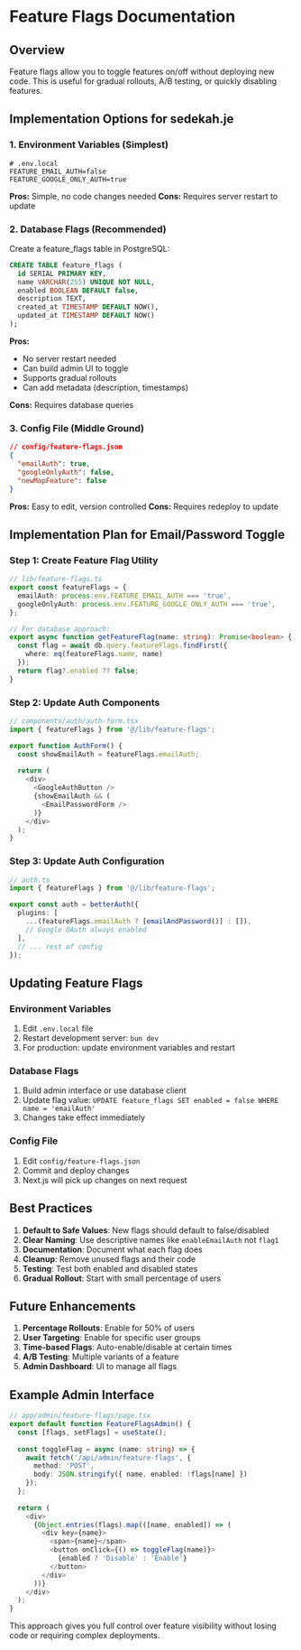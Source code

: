 # Feature Flags Documentation

## Overview
Feature flags allow you to toggle features on/off without deploying new code. This is useful for gradual rollouts, A/B testing, or quickly disabling features.

## Implementation Options for sedekah.je

### 1. Environment Variables (Simplest)
```env
# .env.local
FEATURE_EMAIL_AUTH=false
FEATURE_GOOGLE_ONLY_AUTH=true
```

**Pros:** Simple, no code changes needed
**Cons:** Requires server restart to update

### 2. Database Flags (Recommended)
Create a feature_flags table in PostgreSQL:

```sql
CREATE TABLE feature_flags (
  id SERIAL PRIMARY KEY,
  name VARCHAR(255) UNIQUE NOT NULL,
  enabled BOOLEAN DEFAULT false,
  description TEXT,
  created_at TIMESTAMP DEFAULT NOW(),
  updated_at TIMESTAMP DEFAULT NOW()
);
```

**Pros:** 
- No server restart needed
- Can build admin UI to toggle
- Supports gradual rollouts
- Can add metadata (description, timestamps)

**Cons:** Requires database queries

### 3. Config File (Middle Ground)
```json
// config/feature-flags.json
{
  "emailAuth": true,
  "googleOnlyAuth": false,
  "newMapFeature": false
}
```

**Pros:** Easy to edit, version controlled
**Cons:** Requires redeploy to update

## Implementation Plan for Email/Password Toggle

### Step 1: Create Feature Flag Utility
```typescript
// lib/feature-flags.ts
export const featureFlags = {
  emailAuth: process.env.FEATURE_EMAIL_AUTH === 'true',
  googleOnlyAuth: process.env.FEATURE_GOOGLE_ONLY_AUTH === 'true',
};

// For database approach:
export async function getFeatureFlag(name: string): Promise<boolean> {
  const flag = await db.query.featureFlags.findFirst({
    where: eq(featureFlags.name, name)
  });
  return flag?.enabled ?? false;
}
```

### Step 2: Update Auth Components
```typescript
// components/auth/auth-form.tsx
import { featureFlags } from '@/lib/feature-flags';

export function AuthForm() {
  const showEmailAuth = featureFlags.emailAuth;
  
  return (
    <div>
      <GoogleAuthButton />
      {showEmailAuth && (
        <EmailPasswordForm />
      )}
    </div>
  );
}
```

### Step 3: Update Auth Configuration
```typescript
// auth.ts
import { featureFlags } from '@/lib/feature-flags';

export const auth = betterAuth({
  plugins: [
    ...(featureFlags.emailAuth ? [emailAndPassword()] : []),
    // Google OAuth always enabled
  ],
  // ... rest of config
});
```

## Updating Feature Flags

### Environment Variables
1. Edit `.env.local` file
2. Restart development server: `bun dev`
3. For production: update environment variables and restart

### Database Flags
1. Build admin interface or use database client
2. Update flag value: `UPDATE feature_flags SET enabled = false WHERE name = 'emailAuth'`
3. Changes take effect immediately

### Config File
1. Edit `config/feature-flags.json`
2. Commit and deploy changes
3. Next.js will pick up changes on next request

## Best Practices

1. **Default to Safe Values**: New flags should default to false/disabled
2. **Clear Naming**: Use descriptive names like `enableEmailAuth` not `flag1`
3. **Documentation**: Document what each flag does
4. **Cleanup**: Remove unused flags and their code
5. **Testing**: Test both enabled and disabled states
6. **Gradual Rollout**: Start with small percentage of users

## Future Enhancements

1. **Percentage Rollouts**: Enable for 50% of users
2. **User Targeting**: Enable for specific user groups
3. **Time-based Flags**: Auto-enable/disable at certain times
4. **A/B Testing**: Multiple variants of a feature
5. **Admin Dashboard**: UI to manage all flags

## Example Admin Interface
```typescript
// app/admin/feature-flags/page.tsx
export default function FeatureFlagsAdmin() {
  const [flags, setFlags] = useState();
  
  const toggleFlag = async (name: string) => {
    await fetch('/api/admin/feature-flags', {
      method: 'POST',
      body: JSON.stringify({ name, enabled: !flags[name] })
    });
  };
  
  return (
    <div>
      {Object.entries(flags).map(([name, enabled]) => (
        <div key={name}>
          <span>{name}</span>
          <button onClick={() => toggleFlag(name)}>
            {enabled ? 'Disable' : 'Enable'}
          </button>
        </div>
      ))}
    </div>
  );
}
```

This approach gives you full control over feature visibility without losing code or requiring complex deployments.